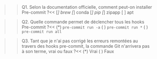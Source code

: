 >>Q1. Selon la documentation officielle, comment peut-on installer Pre-commit ?<<
[*] brew
[*] conda
[*] pip
[*] zipapp
[ ] apt

>>Q2. Quelle commande permet de déclencher tous les hooks Pre-commit ?<<
(*) `pre-commit run -a`
( ) `pre-commit run *`
( ) `pre-commit run all`

>>Q3. Tant que je n'ai pas corrigé les erreurs remontées au travers des hooks pre-commit, la commande Git n'arrivera pas à son terme, vrai ou faux ?<<
(*) Vrai
( ) Faux

